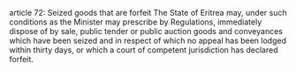 article 72: Seized goods that are forfeit
The State of Eritrea may, under such conditions as the Minister may prescribe by Regulations, immediately dispose of by sale, public tender or public auction goods and conveyances which have been seized and in respect of which no appeal has been lodged within thirty days, or which a court of competent jurisdiction has declared forfeit. 
<ul>
</ul>